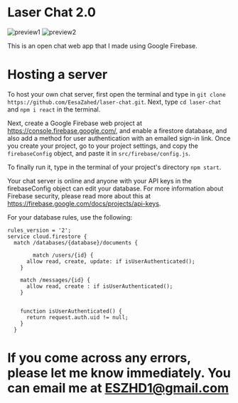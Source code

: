 # Laser Chat 2.0

![preview1](https://user-images.githubusercontent.com/97064249/165634136-f3b4b5b7-f149-4510-9794-8ba76b4c09fe.png)
![preview2](https://user-images.githubusercontent.com/97064249/165634139-60734209-bf49-4a57-8f1e-84195c7c09cc.png)


This is an open chat web app that I made using Google Firebase.

# Hosting a server

To host your own chat server, first open the terminal and type in `git clone https://github.com/EesaZahed/laser-chat.git`. Next, type `cd laser-chat` and `npm i react` in the terminal.

Next, create a Google Firebase web project at https://console.firebase.google.com/, and enable a firestore database, and also add a method for user authentication with an emailed sign-in link. Once you create your project, go to your project settings, and copy the `firebaseConfig` object, and paste it in `src/firebase/config.js`.

To finally run it, type in the terminal of your project's directory `npm start`.

Your chat server is online and anyone with your API keys in the firebaseConfig object can edit your database. For more information about Firebase security, please read more about this at https://firebase.google.com/docs/projects/api-keys.

For your database rules, use the following:

```
rules_version = '2';
service cloud.firestore {
  match /databases/{database}/documents {
  
		match /users/{id} {
      allow read, create, update: if isUserAuthenticated();
    }
    
    match /messages/{id} {
      allow read, create : if isUserAuthenticated();
    }
  
    
  	function isUserAuthenticated() {
      return request.auth.uid != null; 
    }
  }
```

# If you come across any errors, please let me know immediately. You can email me at ESZHD1@gmail.com
